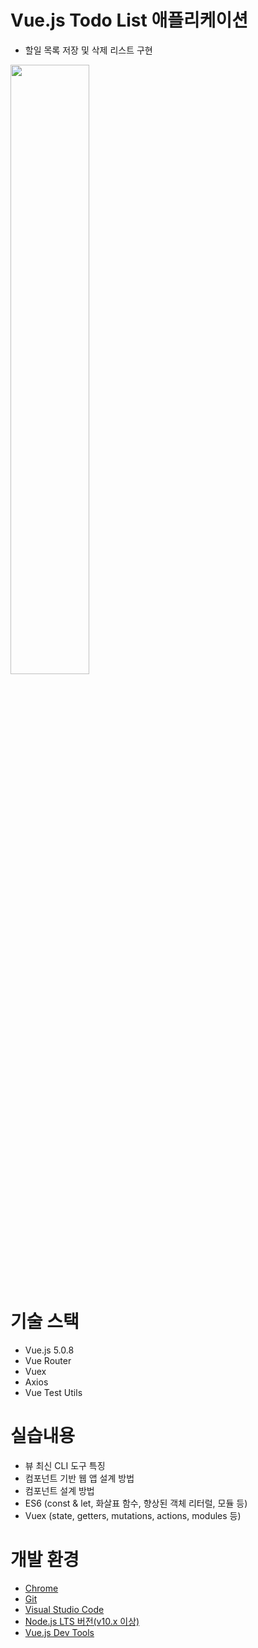 
# Vue.js Todo List 애플리케이션
- 할일 목록 저장 및 삭제 리스트  구현
<img src="@/src/assets/todoList.jpg" width="50%" height="50%">

# 기술 스택
- Vue.js 5.0.8
- Vue Router
- Vuex
- Axios
- Vue Test Utils

# 실습내용
- 뷰 최신 CLI 도구 특징
- 컴포넌트 기반 웹 앱 설계 방법
- 컴포넌트 설계 방법
- ES6 (const & let, 화살표 함수, 향상된 객체 리터럴, 모듈 등)
- Vuex (state, getters, mutations, actions, modules 등)

# 개발 환경
- [Chrome](https://www.google.com/intl/ko/chrome/)
- [Git](https://git-scm.com/downloads)
- [Visual Studio Code](https://code.visualstudio.com/)
- [Node.js LTS 버전(v10.x 이상)](https://nodejs.org/ko/)
- [Vue.js Dev Tools](https://chrome.google.com/webstore/detail/vuejs-devtools/nhdogjmejiglipccpnnnanhbledajbpd)